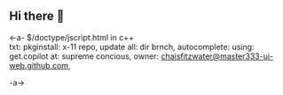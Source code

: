 ## Hi there 👋

<!--

**Here are some ideas to get you started:**

🙋‍♀️ A short introduction - what is your organization all about?
🌈 Contribution guidelines - how can the community get involved?
👩‍💻 Useful resources - where can the community find your docs? Is there anything else the community should know?
🍿 Fun facts - what does your team eat for breakfast?
🧙 Remember, you can do mighty things with the power of [Markdown](https://docs.github.com/github/writing-on-github/getting-started-with-writing-and-formatting-on-github/basic-writing-and-formatting-syntax)
-->
<-a-
$/doctype/jscript.html in c++\
  txt:
     pkginstall: x-11 repo,
     update all: dir brnch,
  autocomplete: 
     using: get.copilot
     at: supreme concious,
     owner: chaisfitzwater@master333-ui-web.github.com,
     

-a->
